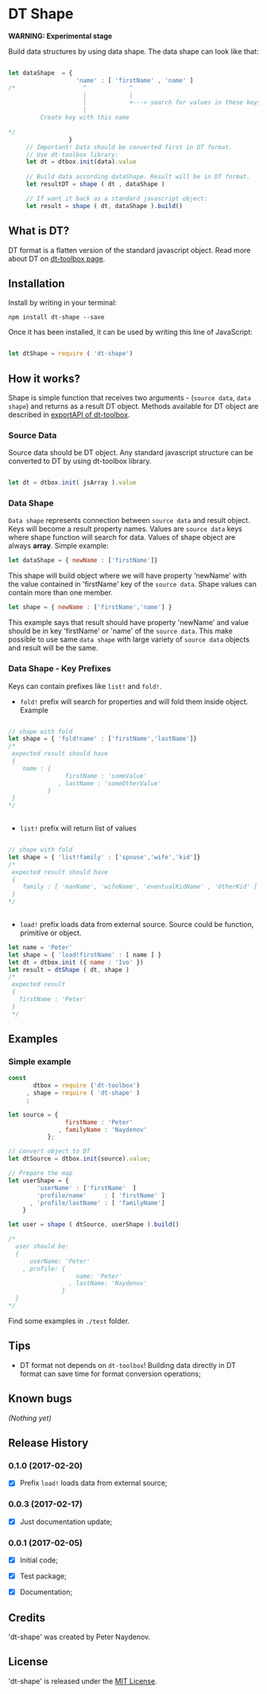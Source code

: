 # DT Shape



**WARNING: Experimental stage**

Build data structures by using data shape. The data shape can look like that:

```js

let dataShape  = {
                   'name' : [ 'firstName' , 'name' ]
/*                   ^            ^
                     |            |
                     |            +---> search for values in these keys
                     |
         Create key with this name
                     
*/
                 }
     // Important! Data should be converted first in DT format.
     // Use dt-toolbox library:
     let dt = dtbox.init(data).value
     
     // Build data according dataShape. Result will be in DT format.
     let resultDT = shape ( dt , dataShape )

     // If want it back as a standard javascript object:
     let result = shape ( dt, dataShape ).build()

```



## What is DT?

DT format is a flatten version of the standard javascript object. 
Read more about DT on [dt-toolbox page](https://github.com/PeterNaydenov/dt-toolbox).




## Installation

Install by writing in your terminal:
```
npm install dt-shape --save
```

Once it has been installed, it can be used by writing this line of JavaScript:
```js

let dtShape = require ( 'dt-shape')

```




## How it works?
Shape is simple function that receives two arguments - (`source data`, `data shape`) and returns as a result DT object.
Methods available for DT object are described in [exportAPI of dt-toolbox](https://github.com/PeterNaydenov/dt-toolbox).

### Source Data
Source data should be DT object. Any standard javascript structure can be converted to DT by using dt-toolbox library.

```js

let dt = dtbox.init( jsArray ).value

```

### Data Shape
`Data shape` represents connection between `source data` and result object. Keys will become a result property names. Values are `source data` keys where shape function will search for data. Values of shape object are always **array**. Simple example:

``` js
let dataShape = { newName : ['firstName']}

``` 
This shape will build object where we will have property 'newName' with the value contained in 'firstName' key of the `source data`. Shape values can contain more than one member. 

```js
let shape = { newName : ['firstName','name'] }
```
This example says that result should have property 'newName' and value should be in key 'firstName' or 'name' of the `source data`. This make possible to use same `data shape` with large variety of `source data` objects and result will be the same.

### Data Shape - Key Prefixes
Keys can contain prefixes like `list!` and `fold!`.

- `fold!` prefix will search for properties and will fold them inside object. Example

```js

// shape with fold
let shape = { 'fold!name' : ['firstName','lastName']}
/*
 expected result should have
 {
    name : {
                firstName : 'someValue'
              , lastName : 'someOtherValue'
           }
 }
*/
 
```

- `list!` prefix will return list of values
```js

// shape with fold
let shape = { 'list!family' : ['spouse','wife','kid']}
/*
 expected result should have
 {
    family : [ 'manName', 'wifeName', 'eventualKidName' , 'OtherKid' ]
 }
*/
 
```


- `load!` prefix loads data from external source. Source could be function, primitive or object.
```js
let name = 'Peter'
let shape = { 'load!firstName' : [ name ] }
let dt = dtbox.init ({ name : 'Ivo' })
let result = dtShape ( dt, shape )
/*
 expected result
 {
   firstName : 'Peter'
 }
 */
```










## Examples 

### Simple example

```js
const 
       dtbox = require ('dt-toolbox')
     , shape = require ( 'dt-shape' )
     ;

let source = {
                firstName : 'Peter'
              , familyName : 'Naydenov'
           };

// convert object to DT
let dtSource = dtbox.init(source).value;

// Prepare the map
let userShape = {
        'userName' : ['firstName'  ]
        'profile/name'     : [ 'firstName' ]
      , 'profile/lastName' : [ 'familyName']
    }

let user = shape ( dtSource, userShape ).build()

/*
  user should be:
  { 
      userName: 'Peter'
    , profile: { 
                   name: 'Peter'
                 , lastName: 'Naydenov' 
               } 
  }
*/


```

Find some examples in `./test` folder.










## Tips

- DT format not depends on `dt-toolbox`! Building data directly in DT format can save time for format conversion operations;








## Known bugs
_(Nothing yet)_










## Release History

### 0.1.0 (2017-02-20)
 - [x] Prefix `load!` loads data from external source;



### 0.0.3 (2017-02-17)
 - [x] Just documentation update;



### 0.0.1 (2017-02-05)
 
 - [x] Initial code;
 - [x] Test package;
 - [x] Documentation;





## Credits
'dt-shape' was created by Peter Naydenov.





## License
'dt-shape' is released under the [MIT License](http://opensource.org/licenses/MIT).




